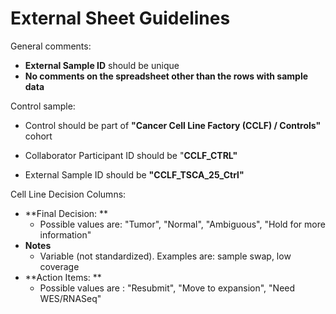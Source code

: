 # External Sheet Guidelines

General comments:

* **External Sample ID** should be unique
* **No comments on the spreadsheet other than the rows with sample data**

Control sample:

* Control should be part of **"Cancer Cell Line Factory \(CCLF\) / Controls"** cohort

* Collaborator Participant ID should be "**CCLF\_CTRL"**

* External Sample ID should be **"CCLF\_TSCA\_25\_Ctrl"**

Cell Line Decision Columns:

* **Final Decision: **
  * Possible values are: "Tumor", "Normal", "Ambiguous", "Hold for more information"
* **Notes**
  * Variable \(not standardized\). Examples are: sample swap, low coverage
* **Action Items: **
  * Possible values are : "Resubmit", "Move to expansion", "Need WES/RNASeq"






